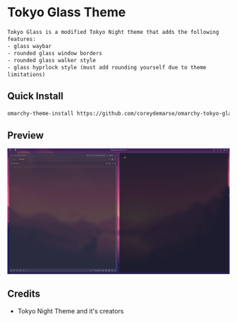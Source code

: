 # Tokyo Glass Theme

```
Tokyo Glass is a modified Tokyo Night theme that adds the following features:
- glass waybar
- rounded glass window borders
- rounded glass walker style
- glass hyprlock style (must add rounding yourself due to theme limitations)
```

## Quick Install

```bash
omarchy-theme-install https://github.com/coreydemarse/omarchy-tokyo-glass-theme
```

## Preview

![preview](https://github.com/coreydemarse/omarchy-tokyo-glass-theme/blob/main/preview.png)

## Credits

- Tokyo Night Theme and it's creators
